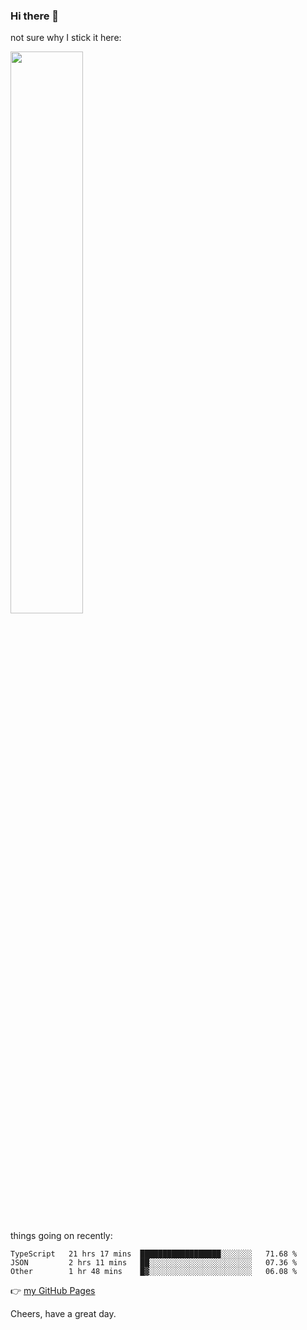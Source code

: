### Hi there 👋

not sure why I stick it here:

[<img width="48%" src="https://github-readme-stats.vercel.app/api?username=ykzhukian&show_icons=true&theme=dracula">](https://github.com/anuraghazra/github-readme-stats)


things going on recently:

<!--START_SECTION:waka-->

```text
TypeScript   21 hrs 17 mins  ██████████████████░░░░░░░   71.68 %
JSON         2 hrs 11 mins   ██░░░░░░░░░░░░░░░░░░░░░░░   07.36 %
Other        1 hr 48 mins    █▓░░░░░░░░░░░░░░░░░░░░░░░   06.08 %
```

<!--END_SECTION:waka-->

👉 [my GitHub Pages](https://ykzhukian.github.io)

Cheers, have a great day.


